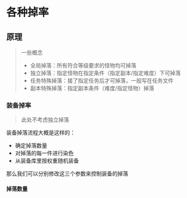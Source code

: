 # 各种掉率

## 原理

> 一些概念
> - 全局掉落：所有符合等级要求的怪物均可掉落
> - 独立掉落：指定怪物在指定条件（指定副本/指定难度）下可掉落
> - 任务特殊掉落：接了指定任务后才可掉落，一般写在任务文件
> - 副本特殊掉落：指定副本条件（难度/指定怪物）掉落

### 装备掉率
> 此处不考虑独立掉落

装备掉落流程大概是这样的：
- 确定掉落数量
- 对掉落的每一件进行染色
- 从装备库里按权重随机装备

那么我们可以分别修改这三个参数来控制装备的掉落

#### 掉落数量

